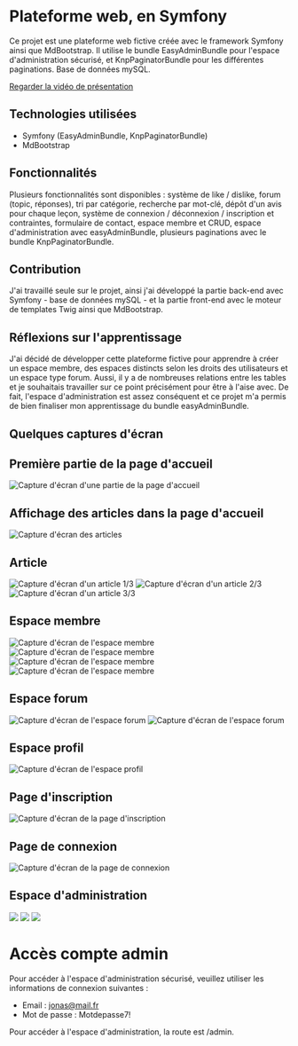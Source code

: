 # Plateforme web, en Symfony

Ce projet est une plateforme web fictive créée avec le framework Symfony ainsi que MdBootstrap.
Il utilise le bundle EasyAdminBundle pour l'espace d'administration sécurisé, et KnpPaginatorBundle pour les différentes paginations.
Base de données mySQL.

[Regarder la vidéo de présentation](https://youtu.be/Sb_T28tgbQo)

## Technologies utilisées
- Symfony (EasyAdminBundle, KnpPaginatorBundle)
- MdBootstrap

## Fonctionnalités
Plusieurs fonctionnalités sont disponibles : système de like / dislike, forum (topic, réponses), tri par catégorie, recherche par mot-clé, dépôt d'un avis pour chaque leçon,
système de connexion / déconnexion / inscription et contraintes, formulaire de contact, espace membre et CRUD, espace d'administration avec easyAdminBundle,
plusieurs paginations avec le bundle KnpPaginatorBundle.

## Contribution
J'ai travaillé seule sur le projet, ainsi j'ai développé la partie back-end avec Symfony - base de données mySQL - et la partie
front-end avec le moteur de templates Twig ainsi que MdBootstrap.

## Réflexions sur l'apprentissage
J'ai décidé de développer cette plateforme fictive pour apprendre à créer un espace membre, des espaces distincts selon les droits des utilisateurs et un espace type forum. Aussi, il y a de nombreuses relations entre les tables et je souhaitais travailler sur ce point précisément pour être à l'aise avec. De fait, l'espace d'administration est assez conséquent et ce projet m'a permis de bien finaliser mon apprentissage du bundle easyAdminBundle.

## Quelques captures d'écran
## Première partie de la page d'accueil

![Capture d'écran d'une partie de la page d'accueil](https://i.imgur.com/kCPgZTx.png)

## Affichage des articles dans la page d'accueil

![Capture d'écran des articles](https://i.imgur.com/hi2Tweb.png)

## Article

![Capture d'écran d'un article 1/3](https://i.imgur.com/1qjW6OA.png)
![Capture d'écran d'un article 2/3](https://i.imgur.com/PMRhmBX.png)
![Capture d'écran d'un article 3/3](https://i.imgur.com/c0m1sRu.png)

## Espace membre

![Capture d'écran de l'espace membre](https://i.imgur.com/DXo1mBQ.png)
![Capture d'écran de l'espace membre](https://i.imgur.com/FPV0d2r.png)
![Capture d'écran de l'espace membre](https://i.imgur.com/oDAAKlN.png)
![Capture d'écran de l'espace membre](https://i.imgur.com/CjOQ9GF.png)

## Espace forum

![Capture d'écran de l'espace forum](https://i.imgur.com/GLj8QLL.png)
![Capture d'écran de l'espace forum](https://i.imgur.com/3hIKs2B.png)

## Espace profil

![Capture d'écran de l'espace profil](https://i.imgur.com/qbFmFJh.png)

## Page d'inscription

![Capture d'écran de la page d'inscription](https://i.imgur.com/ygVHgM4.png)

## Page de connexion

![Capture d'écran de la page de connexion](https://i.imgur.com/ngZnPQH.png)

## Espace d'administration

![](https://i.imgur.com/AIJlsvt.png)
![](https://i.imgur.com/LrQYRu9.png)
![](https://i.imgur.com/yePzXsR.png)

# Accès compte admin

Pour accéder à l'espace d'administration sécurisé, veuillez utiliser les informations de connexion suivantes :

- Email : jonas@mail.fr
- Mot de passe : Motdepasse7!

Pour accéder à l'espace d'administration, la route est /admin.
